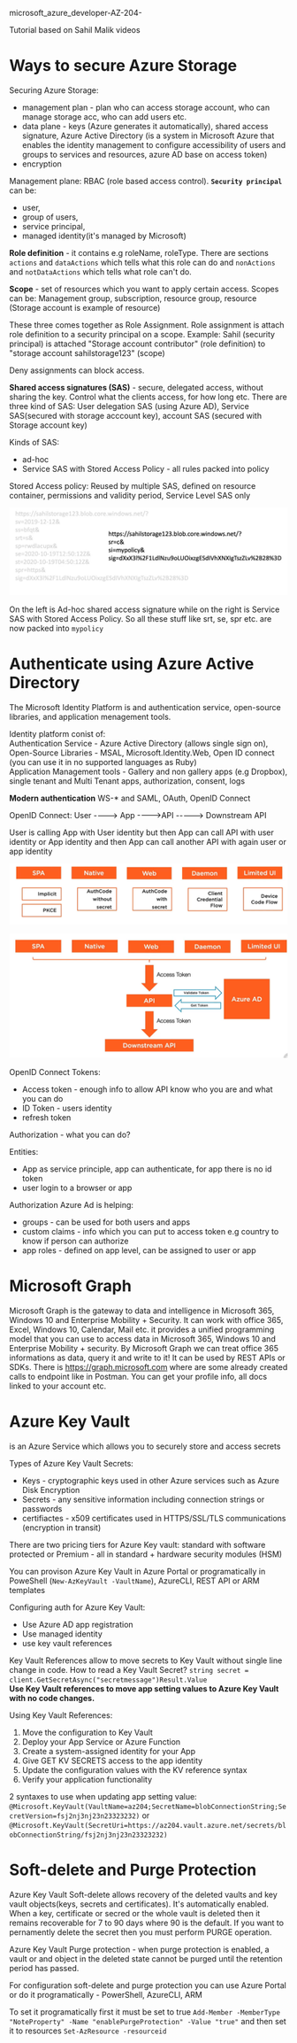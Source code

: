 microsoft_azure_developer-AZ-204-

Tutorial based on Sahil Malik videos

# Ways to secure Azure Storage

Securing Azure Storage:
* management plan - plan who can access storage account, who can manage storage acc, who can add users etc.
* data plane - keys (Azure generates it automatically), shared access signature, Azure Active Directory (is a system in Microsoft Azure that enables the identity management to configure accessibility of users and groups to services and resources, azure AD base on access token)
* encryption

Management plane: RBAC (role based access control).
<b>`Security principal`</b> can be:
* user, 
* group of users, 
* service principal, 
* managed identity(it's managed by Microsoft)

<b>Role definition</b> - it contains e.g roleName, roleType. There are sections `actions` and `dataActions` which tells what this role can do and `nonActions` and `notDataActions` which tells what role can't do.

<b>Scope</b> - set of resources which you want to apply certain access. Scopes can be: Management group, subscription, resource group, resource (Storage account is example of resource)

These three comes together as Role Assignment. Role assignment is attach role definition to a security principal on a scope. Example: Sahil (security principal) is attached "Storage account contributor" (role definition) to "storage account sahilstorage123" (scope)

Deny assignments can block access.

<b>Shared access signatures (SAS)</b> - secure, delegated access, without sharing the key. Control what the clients access, for how long etc.
There are three kind of SAS: User delegation SAS (using Azure AD), Service SAS(secured with storage acccount key), account SAS (secured with Storage account key)

Kinds of SAS:
* ad-hoc 
* Service SAS with Stored Access Policy - all rules packed into policy

Stored Access policy: Reused by multiple SAS, defined on resource container, permissions and validity period, Service Level SAS only

![alt text](https://github.com/michuW93/microsoft_azure_fundamentals/blob/master/az-204/images/sas.png?raw=true)

On the left is Ad-hoc shared access signature while on the right is Service SAS with Stored Access Policy. So all these stuff like srt, se, spr etc. are now packed into `mypolicy`

# Authenticate using Azure Active Directory
The Microsoft Identity Platform  is and authentication service, open-source libraries, and application menagement tools.

Identity platform conist of: <br/>
Authentication Service - Azure Active Directory (allows single sign on), <br/>
Open-Source Libraries - MSAL, Microsoft.Identity.Web, Open ID connect (you can use it in no supported languages as Ruby) <br/>
Application Management tools - Gallery and non gallery apps (e.g Dropbox), single tenant and Multi Tenant apps, authorization, consent, logs

<b>Modern authentication</b>
WS-* and SAML, OAuth, OpenID Connect

OpenID Connect:
User ----> App ---->API -----> Downstream API

User is calling App with User identity but then App can call API with user identity or App identity and then App can call another API with again user or app identity 

![alt text](https://github.com/michuW93/microsoft_azure_fundamentals/blob/master/az-204/images/openid_connect.png?raw=true)

![alt text](https://github.com/michuW93/microsoft_azure_fundamentals/blob/master/az-204/images/token_openid_connect.png?raw=true)

OpenID Connect Tokens:
* Access token - enough info to allow API know who you are and what you can do
* ID Token - users identity
* refresh token


Authorization - what you can do?

Entities:
* App as service principle, app can authenticate, for app there is no id token
* user login to a browser or app

Authorization Azure Ad is helping:
* groups - can be used for both users and apps
* custom claims - info which you can put to access token e.g country to know if person can authorize
* app roles - defined on app level, can be assigned to user or app


# Microsoft Graph
Microsoft Graph is the gateway to data and intelligence in Microsoft 365, Windows 10 and Enterprise Mobility + Security. It can work with office 365, Excel, Windows 10, Calendar, Mail etc. it provides a unified programming model that you can use to access data in Microsoft 365, Windows 10 and Enterprise Mobility + security. By Microsoft Graph we can treat office 365 informations as data, query it and write to it! It can be used by REST APIs or SDKs. There is https://graph.microsoft.com where are some already created calls to endpoint like in Postman. You can get your profile info, all docs linked to your account etc.

# Azure Key Vault
is an Azure Service which allows you to securely store and access secrets

Types of Azure Key Vault Secrets:
* Keys - cryptographic keys used in other Azure services such as Azure Disk Encryption
* Secrets - any sensitive information including connection strings or passwords
* certifiactes - x509 certificates used in HTTPS/SSL/TLS communications (encryption in transit)

There are two pricing tiers for Azure Key vault: standard with software protected or Premium - all in standard + hardware security modules (HSM)

You can provison Azure Key Vault in Azure Portal or programatically in PoweShell (`New-AzKeyVault -VaultName`), AzureCLI, REST API or ARM templates

Configuring auth for Azure Key Vault:
* Use Azure AD app registration
* Use managed identity
* use key vault references

Key Vault References allow to move secrets to Key Vault without single line change in code. How to read a Key Vault Secret? `string secret = client.GetSecretAsync("secretmessage")Result.Value` <br/>
<b>Use Key Vault references to move app setting values to Azure Key Vault with no code changes.</b>

Using Key Vault References:
1. Move the configuration to Key Vault </br>
2. Deploy your App Service or Azure Function </br>
3. Create a system-assigned identity for your App </br>
4. Give GET KV SECRETS access to the app identity </br>
5. Update the configuration values with the KV reference syntax </br>
6. Verify your application functionality

2 syntaxes to use when updating app setting value:
`@Microsoft.KeyVault(VaultName=az204;SecretName=blobConnectionString;SecretVersion=fsj2nj3nj23n23323232)` or `@Microsoft.KeyVault(SecretUri=https://az204.vault.azure.net/secrets/blobConnectionString/fsj2nj3nj23n23323232)`

# Soft-delete and Purge Protection
Azure Key Vault Soft-delete allows recovery of the deleted vaults and key vault objects(keys, secrets and certificates). It's automatically enabled. When a key, certificate or secred or the whole vault is deleted then it remains recoverable for 7 to 90 days where 90 is the default. If you want to pernamently delete the secret then you must perform PURGE operation. <br/>

Azure Key Vault Purge protection - when purge protection is enabled, a vault or and object in the deleted state cannot be purged until the retention period has passed.

For configuration soft-delete and purge protection you can use Azure Portal or do it programatically - PowerShell, AzureCLI, ARM

To set it programatically first it must be set to true `Add-Member -MemberType "NoteProperty" -Name "enablePurgeProtection" -Value "true"` and then set it to resources `Set-AzResource -resourceid`

